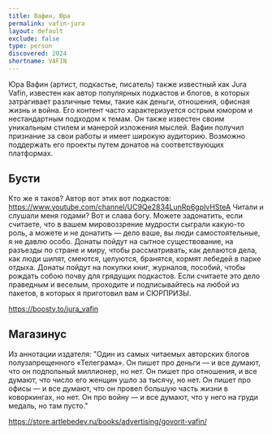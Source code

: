 ```yaml
---
title: Вафин, Юра
permalink: vafin-jura
layout: default
exclude: false
type: person
discovered: 2024
shortname: VAFIN
---
```


Юра Вафин (артист, подкастье, писатель) также известный как Jura Vafin, известен как автор популярных подкастов и блогов, в которых затрагивает различные темы, такие как деньги, отношения, офисная жизнь и война. Его контент часто характеризуется острым юмором и нестандартным подходом к темам. Он также известен своим уникальным стилем и манерой изложения мыслей. Вафин получил признание за свои работы и имеет широкую аудиторию. Возможно поддержать его проекты путем донатов на соответствующих платформах.

## Бусти

Кто же я таков? Автор вот этих вот подкастов: https://www.youtube.com/channel/UC9Qe2834LunRp6gpIvHSteA Читали и слушали меня годами? Вот и слава богу. Можете задонатить, если считаете, что в вашем мировоззрение мудрости сыграли какую-то роль, а можете и не донатить — дело ваше, вы люди самостоятельные, я не давлю особо. Донаты пойдут на сытное существование, на разъезды по стране и миру, чтобы рассматривать, как делаются дела, как люди шипят, смеются, целуются, бранятся, кормят лебедей в парке отдыха. Донаты пойдут на покупки книг, журналов, пособий, чтобы рождать собою почву для грядущих подкастов. Если считаете это дело праведным и веселым, проходите и подписывайтесь на любой из пакетов, в которых я приготовил вам и СЮРПРИЗЫ.   

https://boosty.to/jura_vafin


## Магазинус

Из аннотации издателя: "Один из самых читаемых авторских блогов полузапрещенного «Телеграма». Он пишет про деньги — и все думают, что он подпольный миллионер, но нет. Он пишет про отношения, и все думают, что число его женщин ушло за тысячу, но нет. Он пишет про офисы — и все думают, что он провел большую часть жизни в коворкингах, но нет. Он про войну — и все думают, что у него на груди медаль, но там пусто."

https://store.artlebedev.ru/books/advertising/govorit-vafin/
